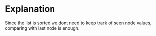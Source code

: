 # Explanation

Since the list is sorted we dont need to keep track of seen node values, comparing with last node is enough.
